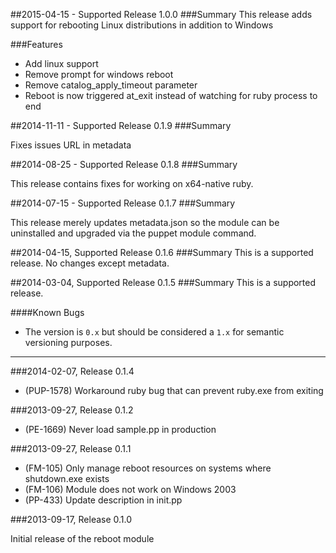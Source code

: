 ##2015-04-15 - Supported Release 1.0.0
###Summary
This release adds support for rebooting Linux distributions in addition to Windows

###Features
* Add linux support
* Remove prompt for windows reboot
* Remove catalog_apply_timeout parameter
* Reboot is now triggered at_exit instead of watching for ruby process to end

##2014-11-11 - Supported Release 0.1.9
###Summary

Fixes issues URL in metadata

##2014-08-25 - Supported Release 0.1.8
###Summary

This release contains fixes for working on x64-native ruby.

##2014-07-15 - Supported Release 0.1.7
###Summary

This release merely updates metadata.json so the module can be uninstalled and
upgraded via the puppet module command.

##2014-04-15, Supported Release 0.1.6
###Summary
This is a supported release.  No changes except metadata.

##2014-03-04, Supported Release 0.1.5
###Summary
This is a supported release.

####Known Bugs

* The version is `0.x` but should be considered a `1.x` for semantic versioning purposes.

---

###2014-02-07, Release 0.1.4

 * (PUP-1578) Workaround ruby bug that can prevent ruby.exe from exiting

###2013-09-27, Release 0.1.2

 * (PE-1669) Never load sample.pp in production

###2013-09-27, Release 0.1.1

 * (FM-105) Only manage reboot resources on systems where shutdown.exe exists
 * (FM-106) Module does not work on Windows 2003
 * (PP-433) Update description in init.pp

###2013-09-17, Release 0.1.0

Initial release of the reboot module
